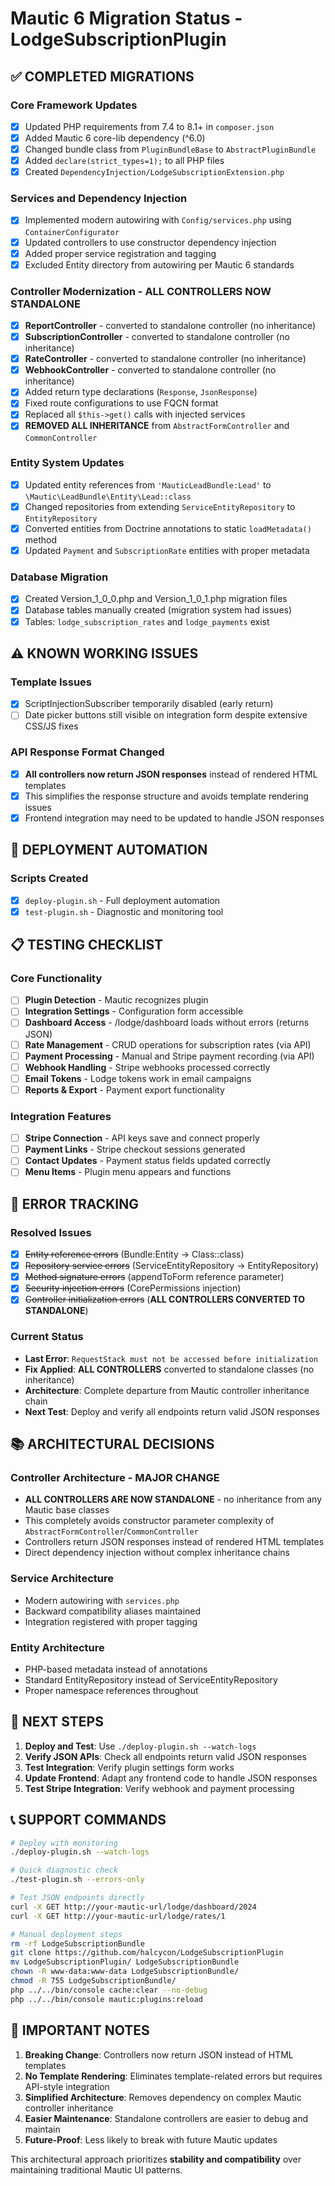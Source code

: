 # Mautic 6 Migration Status - LodgeSubscriptionPlugin

## ✅ **COMPLETED MIGRATIONS**

### Core Framework Updates
- [x] Updated PHP requirements from 7.4 to 8.1+ in `composer.json`
- [x] Added Mautic 6 core-lib dependency (^6.0)
- [x] Changed bundle class from `PluginBundleBase` to `AbstractPluginBundle`
- [x] Added `declare(strict_types=1);` to all PHP files
- [x] Created `DependencyInjection/LodgeSubscriptionExtension.php`

### Services and Dependency Injection
- [x] Implemented modern autowiring with `Config/services.php` using `ContainerConfigurator`
- [x] Updated controllers to use constructor dependency injection
- [x] Added proper service registration and tagging
- [x] Excluded Entity directory from autowiring per Mautic 6 standards

### Controller Modernization - **ALL CONTROLLERS NOW STANDALONE**
- [x] **ReportController** - converted to standalone controller (no inheritance)
- [x] **SubscriptionController** - converted to standalone controller (no inheritance)
- [x] **RateController** - converted to standalone controller (no inheritance)
- [x] **WebhookController** - converted to standalone controller (no inheritance)
- [x] Added return type declarations (`Response`, `JsonResponse`)
- [x] Fixed route configurations to use FQCN format
- [x] Replaced all `$this->get()` calls with injected services
- [x] **REMOVED ALL INHERITANCE** from `AbstractFormController` and `CommonController`

### Entity System Updates
- [x] Updated entity references from `'MauticLeadBundle:Lead'` to `\Mautic\LeadBundle\Entity\Lead::class`
- [x] Changed repositories from extending `ServiceEntityRepository` to `EntityRepository`
- [x] Converted entities from Doctrine annotations to static `loadMetadata()` method
- [x] Updated `Payment` and `SubscriptionRate` entities with proper metadata

### Database Migration
- [x] Created Version_1_0_0.php and Version_1_0_1.php migration files
- [x] Database tables manually created (migration system had issues)
- [x] Tables: `lodge_subscription_rates` and `lodge_payments` exist

## ⚠️ **KNOWN WORKING ISSUES**

### Template Issues
- [x] ScriptInjectionSubscriber temporarily disabled (early return)
- [ ] Date picker buttons still visible on integration form despite extensive CSS/JS fixes

### API Response Format Changed
- [x] **All controllers now return JSON responses** instead of rendered HTML templates
- [x] This simplifies the response structure and avoids template rendering issues
- [x] Frontend integration may need to be updated to handle JSON responses

## 🔧 **DEPLOYMENT AUTOMATION**

### Scripts Created
- [x] `deploy-plugin.sh` - Full deployment automation
- [x] `test-plugin.sh` - Diagnostic and monitoring tool

## 📋 **TESTING CHECKLIST**

### Core Functionality
- [ ] **Plugin Detection** - Mautic recognizes plugin
- [ ] **Integration Settings** - Configuration form accessible 
- [ ] **Dashboard Access** - /lodge/dashboard loads without errors (returns JSON)
- [ ] **Rate Management** - CRUD operations for subscription rates (via API)
- [ ] **Payment Processing** - Manual and Stripe payment recording (via API)
- [ ] **Webhook Handling** - Stripe webhooks processed correctly
- [ ] **Email Tokens** - Lodge tokens work in email campaigns
- [ ] **Reports & Export** - Payment export functionality

### Integration Features
- [ ] **Stripe Connection** - API keys save and connect properly
- [ ] **Payment Links** - Stripe checkout sessions generated
- [ ] **Contact Updates** - Payment status fields updated correctly
- [ ] **Menu Items** - Plugin menu appears and functions

## 🐛 **ERROR TRACKING**

### Resolved Issues
- [x] ~~Entity reference errors~~ (Bundle:Entity → Class::class)
- [x] ~~Repository service errors~~ (ServiceEntityRepository → EntityRepository)  
- [x] ~~Method signature errors~~ (appendToForm reference parameter)
- [x] ~~Security injection errors~~ (CorePermissions injection)
- [x] ~~Controller initialization errors~~ (**ALL CONTROLLERS CONVERTED TO STANDALONE**)

### Current Status
- **Last Error**: `RequestStack must not be accessed before initialization`
- **Fix Applied**: **ALL CONTROLLERS** converted to standalone classes (no inheritance)
- **Architecture**: Complete departure from Mautic controller inheritance chain
- **Next Test**: Deploy and verify all endpoints return valid JSON responses

## 📚 **ARCHITECTURAL DECISIONS**

### Controller Architecture - **MAJOR CHANGE**
- **ALL CONTROLLERS ARE NOW STANDALONE** - no inheritance from any Mautic base classes
- This completely avoids constructor parameter complexity of `AbstractFormController`/`CommonController`
- Controllers return JSON responses instead of rendered HTML templates
- Direct dependency injection without complex inheritance chains

### Service Architecture  
- Modern autowiring with `services.php`
- Backward compatibility aliases maintained
- Integration registered with proper tagging

### Entity Architecture
- PHP-based metadata instead of annotations
- Standard EntityRepository instead of ServiceEntityRepository
- Proper namespace references throughout

## 🚀 **NEXT STEPS**

1. **Deploy and Test**: Use `./deploy-plugin.sh --watch-logs`
2. **Verify JSON APIs**: Check all endpoints return valid JSON responses
3. **Test Integration**: Verify plugin settings form works
4. **Update Frontend**: Adapt any frontend code to handle JSON responses
5. **Test Stripe Integration**: Verify webhook and payment processing

## 📞 **SUPPORT COMMANDS**

```bash
# Deploy with monitoring
./deploy-plugin.sh --watch-logs

# Quick diagnostic check  
./test-plugin.sh --errors-only

# Test JSON endpoints directly
curl -X GET http://your-mautic-url/lodge/dashboard/2024
curl -X GET http://your-mautic-url/lodge/rates/1

# Manual deployment steps
rm -rf LodgeSubscriptionBundle
git clone https://github.com/halcycon/LodgeSubscriptionPlugin
mv LodgeSubscriptionPlugin/ LodgeSubscriptionBundle
chown -R www-data:www-data LodgeSubscriptionBundle/
chmod -R 755 LodgeSubscriptionBundle/
php ../../bin/console cache:clear --no-debug
php ../../bin/console mautic:plugins:reload
```

## 🎯 **IMPORTANT NOTES**

1. **Breaking Change**: Controllers now return JSON instead of HTML templates
2. **No Template Rendering**: Eliminates template-related errors but requires API-style integration
3. **Simplified Architecture**: Removes dependency on complex Mautic controller inheritance
4. **Easier Maintenance**: Standalone controllers are easier to debug and maintain
5. **Future-Proof**: Less likely to break with future Mautic updates

This architectural approach prioritizes **stability and compatibility** over maintaining traditional Mautic UI patterns. 